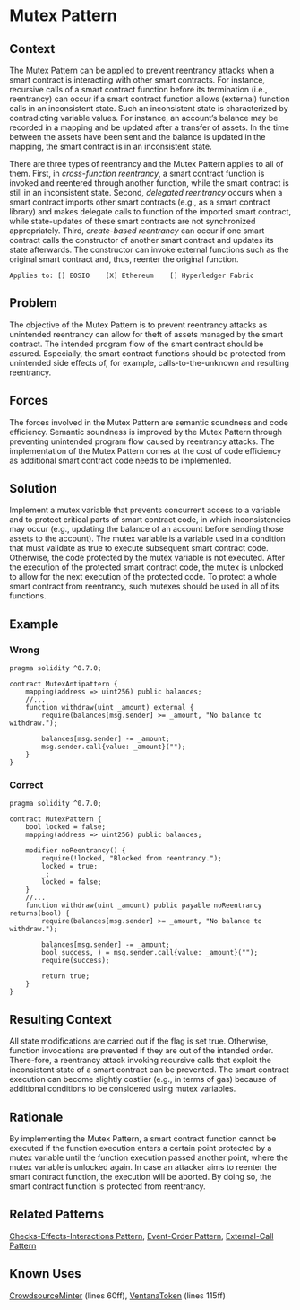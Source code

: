 # Mutex Pattern

## Context
The Mutex Pattern can be applied to prevent reentrancy attacks when a smart contract is interacting with other smart contracts. For instance, recursive calls of a smart contract function before its termination (i.e., reentrancy) can occur if a smart contract function allows (external) function calls in an inconsistent state. Such an inconsistent state is characterized by contradicting variable values. For instance, an account’s balance may be recorded in a mapping and be updated after a transfer of assets. In the time between the assets have been sent and the balance is updated in the mapping, the smart contract is in an inconsistent state.

There are three types of reentrancy and the Mutex Pattern applies to all of them. First, in _cross-function reentrancy_, a smart contract function is invoked and reentered through another function, while the smart contract is still in an inconsistent state. Second, _delegated reentrancy_ occurs when a smart contract imports other smart contracts (e.g., as a smart contract library) and makes delegate calls to function of the imported smart contract, while state-updates of these smart contracts are not synchronized appropriately. Third, _create-based reentrancy_ can occur if one smart contract calls the constructor of another smart contract and updates its state afterwards. The constructor can invoke external functions such as the original smart contract and, thus, reenter the original function.

``Applies to: [] EOSIO    [X] Ethereum    [] Hyperledger Fabric``

## Problem
The objective of the Mutex Pattern is to prevent reentrancy attacks as unintended reentrancy can allow for theft of assets managed by the smart contract. The intended program flow of the smart contract should be assured. Especially, the smart contract functions should be protected from unintended side effects of, for example, calls-to-the-unknown and resulting reentrancy.

## Forces
The forces involved in the Mutex Pattern are semantic soundness and code efficiency. Semantic soundness is improved by the Mutex Pattern through preventing unintended program flow caused by reentrancy attacks. The implementation of the Mutex Pattern comes at the cost of code efficiency as additional smart contract code needs to be implemented.

## Solution
Implement a mutex variable that prevents concurrent access to a variable and to protect critical parts of smart contract code, in which inconsistencies may occur (e.g., updating the balance of an account before sending those assets to the account). The mutex variable is a variable used in a condition that must validate as true to execute subsequent smart contract code. Otherwise, the code protected by the mutex variable is not executed. After the execution of the protected smart contract code, the mutex is unlocked to allow for the next execution of the protected code. To protect a whole smart contract from reentrancy, such mutexes should be used in all of its functions.

## Example
### Wrong
```Solidity 
pragma solidity ^0.7.0;

contract MutexAntipattern {
    mapping(address => uint256) public balances;
    //...
    function withdraw(uint _amount) external {
        require(balances[msg.sender] >= _amount, "No balance to withdraw.");
        
        balances[msg.sender] -= _amount;
        msg.sender.call{value: _amount}("");
    }
}

```
### Correct
```Solidity 
pragma solidity ^0.7.0;

contract MutexPattern {
    bool locked = false;
    mapping(address => uint256) public balances;
    
    modifier noReentrancy() {
        require(!locked, "Blocked from reentrancy.");
        locked = true;
        _;
        locked = false;
    }
    //...
    function withdraw(uint _amount) public payable noReentrancy returns(bool) {
        require(balances[msg.sender] >= _amount, "No balance to withdraw.");
        
        balances[msg.sender] -= _amount;
        bool success, ) = msg.sender.call{value: _amount}("");
        require(success);

        return true;
    }
}

```
## Resulting Context
All state modifications are carried out if the flag is set true. Otherwise, function invocations are prevented if they are out of the intended order. There-fore, a reentrancy attack invoking recursive calls that exploit the inconsistent state of a smart contract can be prevented. The smart contract execution can become slightly costlier (e.g., in terms of gas) because of additional conditions to be considered using mutex variables.
## Rationale
By implementing the Mutex Pattern, a smart contract function cannot be executed if the function execution enters a certain point protected by a mutex variable until the function execution passed another point, where the mutex variable is unlocked again. In case an attacker aims to reenter the smart contract function, the execution will be aborted. By doing so, the smart contract function is protected from reentrancy.

## Related Patterns
[Checks-Effects-Interactions Pattern](/Idioms/Checks-Effects-Interactions%20Pattern/README.md#context), [Event-Order Pattern](/Design%20Patterns/Event-Order%20Pattern/README.md#context), [External-Call Pattern](/Idioms/External-Call%20Pattern/README.md#context)

## Known Uses
[CrowdsourceMinter](https://etherscan.io/address/0xDa2Cf810c5718135247628689D84F94c61B41d6A#code) (lines 60ff), [VentanaToken](https://etherscan.io/address/0x30CefBcb5C26A5B19a019092Ab8d09F8739c904F#code) (lines 115ff)
